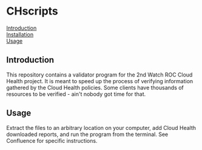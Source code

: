 
# CHscripts

[Introduction](#introduction)<br>
[Installation](#installation)<br>
[Usage](#usage)

## Introduction

This repository contains a validator program for the 2nd Watch ROC Cloud Health project. It is meant to speed up the process of verifying information gathered by the Cloud Health policies. Some clients have thousands of resources to be verified - ain't nobody got time for that.

## Usage

Extract the files to an arbitrary location on your computer, add Cloud Health downloaded reports, and run the program from the terminal. See Confluence for specific instructions.